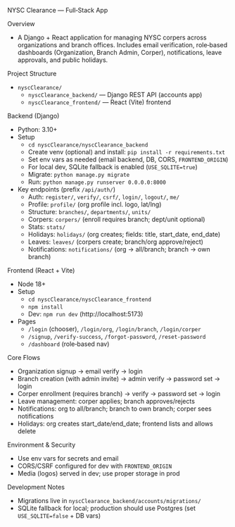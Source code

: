 NYSC Clearance — Full‑Stack App

Overview
- A Django + React application for managing NYSC corpers across organizations and branch offices. Includes email verification, role‑based dashboards (Organization, Branch Admin, Corper), notifications, leave approvals, and public holidays.

Project Structure
- `nyscClearance/`
  - `nyscClearance_backend/` — Django REST API (accounts app)
  - `nyscClearance_frontend/` — React (Vite) frontend

Backend (Django)
- Python: 3.10+
- Setup
  - `cd nyscClearance/nyscClearance_backend`
  - Create venv (optional) and install: `pip install -r requirements.txt`
  - Set env vars as needed (email backend, DB, CORS, `FRONTEND_ORIGIN`)
  - For local dev, SQLite fallback is enabled (`USE_SQLITE=true`)
  - Migrate: `python manage.py migrate`
  - Run: `python manage.py runserver 0.0.0.0:8000`
- Key endpoints (prefix `/api/auth/`)
  - Auth: `register/`, `verify/`, `csrf/`, `login/`, `logout/`, `me/`
  - Profile: `profile/` (org profile incl. logo, lat/lng)
  - Structure: `branches/`, `departments/`, `units/`
  - Corpers: `corpers/` (enroll requires branch; dept/unit optional)
  - Stats: `stats/`
  - Holidays: `holidays/` (org creates; fields: title, start_date, end_date)
  - Leaves: `leaves/` (corpers create; branch/org approve/reject)
  - Notifications: `notifications/` (org → all/branch; branch → own branch)

Frontend (React + Vite)
- Node 18+
- Setup
  - `cd nyscClearance/nyscClearance_frontend`
  - `npm install`
  - Dev: `npm run dev` (http://localhost:5173)
- Pages
  - `/login` (chooser), `/login/org`, `/login/branch`, `/login/corper`
  - `/signup`, `/verify-success`, `/forgot-password`, `/reset-password`
  - `/dashboard` (role‑based nav)

Core Flows
- Organization signup → email verify → login
- Branch creation (with admin invite) → admin verify → password set → login
- Corper enrollment (requires branch) → verify → password set → login
- Leave management: corper applies; branch approves/rejects
- Notifications: org to all/branch; branch to own branch; corper sees notifications
- Holidays: org creates start_date/end_date; frontend lists and allows delete

Environment & Security
- Use env vars for secrets and email
- CORS/CSRF configured for dev with `FRONTEND_ORIGIN`
- Media (logos) served in dev; use proper storage in prod

Development Notes
- Migrations live in `nyscClearance_backend/accounts/migrations/`
- SQLite fallback for local; production should use Postgres (set `USE_SQLITE=false` + DB vars)


